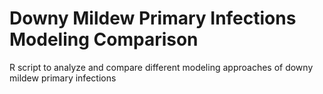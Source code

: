 # Downy Mildew Primary Infections Modeling Comparison
R script to analyze and compare different modeling approaches of downy mildew primary infections
